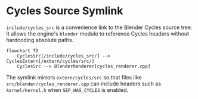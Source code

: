 # Cycles Source Symlink

`include/cycles_src` is a convenience link to the Blender Cycles source tree. It allows the engine's `blender` module to reference Cycles headers without hardcoding absolute paths.

```mermaid
flowchart TD
    CyclesSrc[/include/cycles_src/] --> CyclesExtern[/extern/cycles/src/]
    CyclesSrc --> BlenderRenderer[cycles_renderer.cpp]
```

The symlink mirrors `extern/cycles/src` so that files like `src/blender/cycles_renderer.cpp` can include headers such as `kernel/kernel.h` when `SEP_HAS_CYCLES` is enabled.
